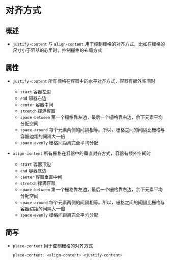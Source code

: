 # 对齐方式

## 概述

+ `justify-content` 与 `align-content` 用于控制栅格的对齐方式，比如在栅格的尺寸小于容器的心里时，控制栅格的布局方式

## 属性

+ `justify-content` 所有栅格在容器中的水平对齐方式，容器有额外空间时

  + `start` 容器左边
  + `end` 容器右边
  + `center` 容器中间
  + `stretch` 撑满容器
  + `space-between` 第一个栅格靠左边，最后一个栅格靠右边，余下元素平均分配空间
  + `space-around` 每个元素两侧的间隔相等。所以，栅格之间的间隔比栅格与容器边距的间隔大一倍
  + `space-evenly` 栅格间距离完全平均分配

+ `align-content` 所有栅格在容器中的垂直对齐方式，容器有额外空间时

  + `start` 容器顶边
  + `end` 容器底边
  + `center` 容器垂直中间
  + `stretch` 撑满容器
  + `space-between` 第一个栅格靠左边，最后一个栅格靠右边，余下元素平均分配空间
  + `space-around` 每个元素两侧的间隔相等。所以，栅格之间的间隔比栅格与容器边距的间隔大一倍
  + `space-evenly` 栅格间距离完全平均分配

## 简写

+ `place-content` 用于控制栅格的对齐方式

  ```css
  place-content: <align-content> <justify-content>
  ```
